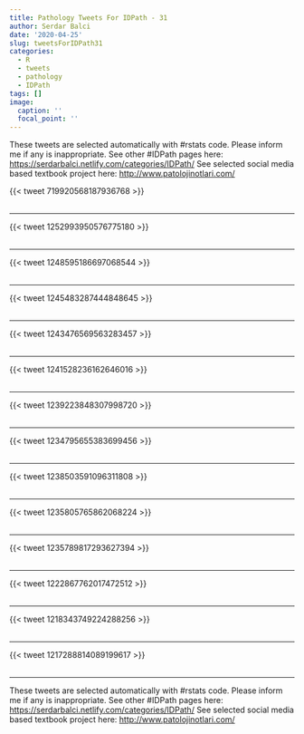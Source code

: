 ```yaml
---
title: Pathology Tweets For IDPath - 31
author: Serdar Balci
date: '2020-04-25'
slug: tweetsForIDPath31
categories:
  - R
  - tweets
  - pathology
  - IDPath
tags: []
image:
  caption: ''
  focal_point: ''
---
```



These tweets are selected automatically with #rstats code. Please inform me if any is inappropriate.
See other #IDPath pages here: https://serdarbalci.netlify.com/categories/IDPath/ 
See selected social media based textbook project here: http://www.patolojinotlari.com/

{{< tweet 719920568187936768 >}}
<br>
<br>
<hr>
{{< tweet 1252993950576775180 >}}
<br>
<br>
<hr>
{{< tweet 1248595186697068544 >}}
<br>
<br>
<hr>
{{< tweet 1245483287444848645 >}}
<br>
<br>
<hr>
{{< tweet 1243476569563283457 >}}
<br>
<br>
<hr>
{{< tweet 1241528236162646016 >}}
<br>
<br>
<hr>
{{< tweet 1239223848307998720 >}}
<br>
<br>
<hr>
{{< tweet 1234795655383699456 >}}
<br>
<br>
<hr>
{{< tweet 1238503591096311808 >}}
<br>
<br>
<hr>
{{< tweet 1235805765862068224 >}}
<br>
<br>
<hr>
{{< tweet 1235789817293627394 >}}
<br>
<br>
<hr>
{{< tweet 1222867762017472512 >}}
<br>
<br>
<hr>
{{< tweet 1218343749224288256 >}}
<br>
<br>
<hr>
{{< tweet 1217288814089199617 >}}
<br>
<br>
<hr>


These tweets are selected automatically with #rstats code. Please inform me if any is inappropriate.
See other #IDPath pages here: https://serdarbalci.netlify.com/categories/IDPath/ 
See selected social media based textbook project here: http://www.patolojinotlari.com/
